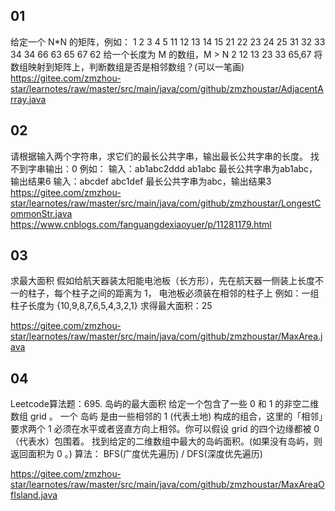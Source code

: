 

## 01
给定一个 N*N 的矩阵，例如：
1  2  3  4  5
11 12 13 14 15
21 22 23 24 25
31 32 33 34 34
66 63 65 67 62
给一个长度为 M 的数组，M > N
2 12 13 23 33 65,67
将数组映射到矩阵上，判断数组是否是相邻数组？(可以一笔画)
https://gitee.com/zmzhou-star/learnotes/raw/master/src/main/java/com/github/zmzhoustar/AdjacentArray.java

## 02
请根据输入两个字符串，求它们的最长公共字串，输出最长公共字串的长度。
找不到字串输出：0
例如：
输入：ab1abc2ddd ab1abc 最长公共字串为ab1abc，输出结果6
输入：abcdef abc1def 最长公共字串为abc，输出结果3
https://gitee.com/zmzhou-star/learnotes/raw/master/src/main/java/com/github/zmzhoustar/LongestCommonStr.java
https://www.cnblogs.com/fanguangdexiaoyuer/p/11281179.html

## 03
求最大面积
假如给航天器装太阳能电池板（长方形），先在航天器一侧装上长度不一的柱子，每个柱子之间的距离为 1，
电池板必须装在相邻的柱子上
例如：一组柱子长度为 {10,9,8,7,6,5,4,3,2,1}
求得最大面积：25

https://gitee.com/zmzhou-star/learnotes/raw/master/src/main/java/com/github/zmzhoustar/MaxArea.java

## 04
Leetcode算法题：695. 岛屿的最大面积
给定一个包含了一些 0 和 1 的非空二维数组 grid 。
一个 岛屿 是由一些相邻的 1 (代表土地) 构成的组合，这里的「相邻」要求两个 1 必须在水平或者竖直方向上相邻。你可以假设 grid 的四个边缘都被 0（代表水）包围着。
找到给定的二维数组中最大的岛屿面积。(如果没有岛屿，则返回面积为 0 。)
算法：
BFS(广度优先遍历) / DFS(深度优先遍历)

https://gitee.com/zmzhou-star/learnotes/raw/master/src/main/java/com/github/zmzhoustar/MaxAreaOfIsland.java
